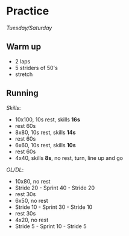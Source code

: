 # Practice

*Tuesday/Saturday*

## Warm up

- 2 laps
- 5 striders of 50's
- stretch

## Running

*Skills*:

- 10x100, 10s rest, skills **16s**
- rest 60s
- 8x80, 10s rest, skills **14s**
- rest 60s
- 6x60, 10s rest, skills **10s**
- rest 60s
- 4x40, skills **8s**, no rest, turn, line up and go

*OL/DL*:

- 10x80, no rest
 - Stride 20 - Sprint 40 - Stride 20
- rest 30s
- 6x50, no rest
 - Stride 10 - Sprint 30 - Stride 10
- rest 30s
- 4x20, no rest
 - Stride 5 - Sprint 10 - Stride 5
